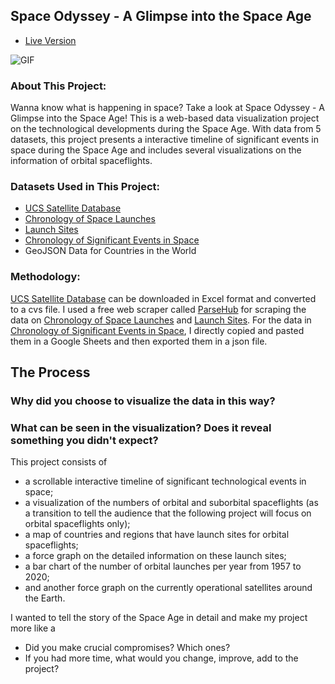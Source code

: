 ## Space Odyssey - A Glimpse into the Space Age

 - [Live Version](https://alexwang624.github.io/cdv-student/projects/data-story/finished/)

![GIF](GIF_2.gif)

### About This Project:
 Wanna know what is happening in space? Take a look at Space Odyssey - A Glimpse into the Space Age! This is a web-based data visualization project on the technological developments during the Space Age. With data from 5 datasets, this project presents a interactive timeline of significant events in space during the Space Age and includes several visualizations on the information of orbital spaceflights.

### Datasets Used in This Project:
  - [UCS Satellite Database](https://www.ucsusa.org/resources/satellite-database)
  - [Chronology of Space Launches](https://space.skyrocket.de/directories/chronology.htm)
  - [Launch Sites](https://space.skyrocket.de/directories/launchsites.htm)
  - [Chronology of Significant Events in Space](https://en.wikipedia.org/wiki/Space_Age#:~:text=The%20Space%20Age%20is%20a,continuing%20to%20the%20present%20day.)
  - GeoJSON Data for Countries in the World

### Methodology:
[UCS Satellite Database](https://www.ucsusa.org/resources/satellite-database) can be downloaded in Excel format and converted to a cvs file. I used a free web scraper called [ParseHub](https://www.parsehub.com/) for scraping the data on [Chronology of Space Launches](https://space.skyrocket.de/directories/chronology.htm) and [Launch Sites](https://space.skyrocket.de/directories/launchsites.htm). For the data in [Chronology of Significant Events in Space](https://en.wikipedia.org/wiki/Space_Age#:~:text=The%20Space%20Age%20is%20a,continuing%20to%20the%20present%20day.), I directly copied and pasted them in a Google Sheets and then exported them in a json file.




## The Process

### Why did you choose to visualize the data in this way?

### What can be seen in the visualization? Does it reveal something you didn't expect?
This project consists of
- a scrollable interactive timeline of significant technological events in space;
- a visualization of the numbers of orbital and suborbital spaceflights (as a transition to tell the audience that the following project will focus on orbital spaceflights only);
- a map of countries and regions that have launch sites for orbital spaceflights;
- a force graph on the detailed information on these launch sites;
- a bar chart of the number of orbital launches per year from 1957 to 2020;
- and another force graph on the currently operational satellites around the Earth.

I wanted to tell the story of the Space Age in detail and make my project more like a

- Did you make crucial compromises? Which ones?
- If you had more time, what would you change, improve, add to the project?
